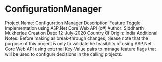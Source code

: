 # ConfigurationManager
Project Name: Configuration Manager
Description: Feature Toggle Implementation using ASP.Net Core Web API (c#)
Author: Siddharth Mukherjee
Creation Date: 12-July-2020
Country Of Origin: India
Additional Notes: Before making an break-through changes, please note that the purpose of this project is only to validate he feasibility of using ASP.Net Core Web API using external Key-Value pairs to manage feature flags that will be used to configure decisions in the calling projects.
